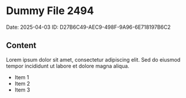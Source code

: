 # Dummy File 2494

Date: 2025-04-03
ID: D27B6C49-AEC9-498F-9A96-6E718197B6C2

## Content

Lorem ipsum dolor sit amet, consectetur adipiscing elit.
Sed do eiusmod tempor incididunt ut labore et dolore magna aliqua.

* Item 1
* Item 2
* Item 3
